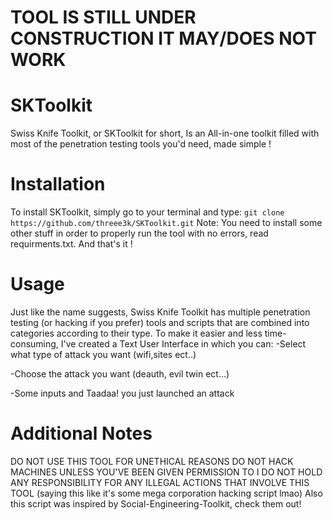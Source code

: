 # TOOL IS STILL UNDER CONSTRUCTION IT MAY/DOES NOT WORK

# SKToolkit
Swiss Knife Toolkit, or SKToolkit for short, Is an All-in-one toolkit filled with most of the penetration testing tools you'd need, made simple !

# Installation
To install SKToolkit, simply go to your terminal and type:
``` git clone https://github.com/threee3k/SKToolkit.git ```
Note: You need to install some other stuff in order to properly run the tool with no errors, read requirments.txt.
And that's it !

# Usage
Just like the name suggests, Swiss Knife Toolkit has multiple penetration testing (or hacking if you prefer) tools and scripts that are combined into categories according to their type.
To make it easier and less time-consuming, I've created a Text User Interface in which you can:
-Select what type of attack you want (wifi,sites ect..)

-Choose the attack you want (deauth, evil twin ect...)

-Some inputs and Taadaa! you just launched an attack

# Additional Notes
DO NOT USE THIS TOOL FOR UNETHICAL REASONS
DO NOT HACK MACHINES UNLESS YOU'VE BEEN GIVEN PERMISSION TO
I DO NOT HOLD ANY RESPONSIBILITY FOR ANY ILLEGAL ACTIONS THAT INVOLVE THIS TOOL
(saying this like it's some mega corporation hacking script lmao)
Also this script was inspired by Social-Engineering-Toolkit, check them out!

